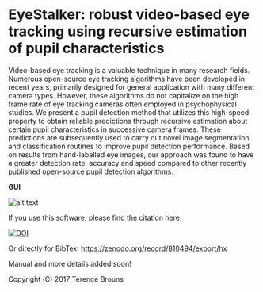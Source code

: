 # EyeStalker: robust video-based eye tracking using recursive estimation of pupil characteristics

Video-based eye tracking is a valuable technique in many research fields. Numerous open-source eye tracking algorithms have been developed in recent years, primarily designed for general application with many different camera types. However, these algorithms do not capitalize on the high frame rate of eye tracking cameras often employed in psychophysical studies. We present a pupil detection method that utilizes this high-speed property to obtain reliable predictions through recursive estimation about certain pupil characteristics in successive camera frames. These predictions are subsequently used to carry out novel image segmentation and classification routines to improve pupil detection performance. Based on results from hand-labelled eye images, our approach was found to have a greater detection rate, accuracy and speed compared to other recently published open-source pupil detection algorithms.

<b>GUI</b>

![alt text](https://cloud.githubusercontent.com/assets/10850074/26767383/ef50d9d2-499f-11e7-858e-4c08660d4b82.png)

If you use this software, please find the citation here:

[![DOI](https://zenodo.org/badge/DOI/10.5281/zenodo.810494.svg)](https://doi.org/10.5281/zenodo.810494)

Or directly for BibTex: https://zenodo.org/record/810494/export/hx

Manual and more details added soon!

Copyright (C) 2017 Terence Brouns 
